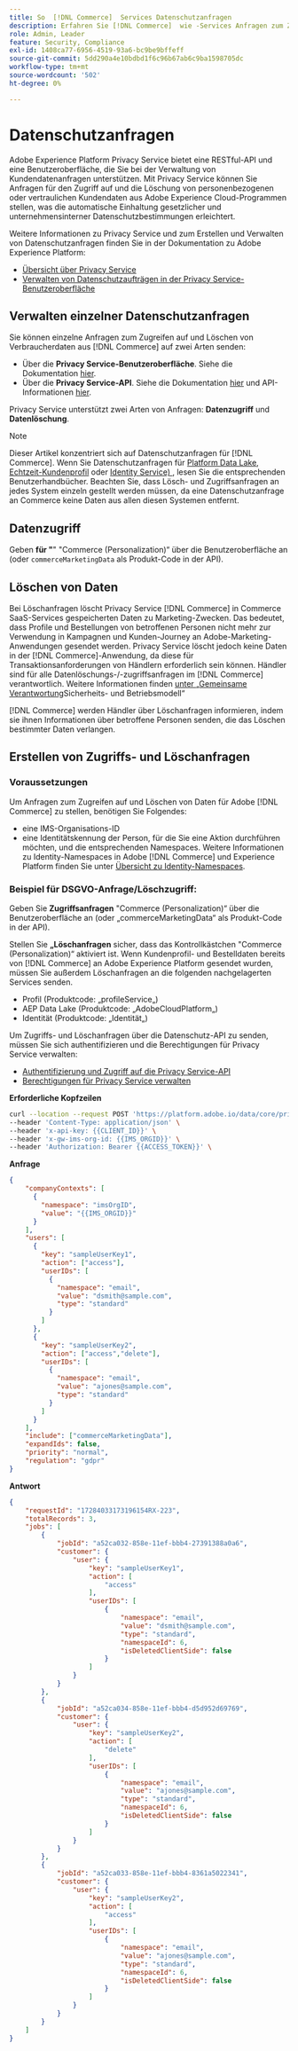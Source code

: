 ```yaml
---
title: So  [!DNL Commerce]  Services Datenschutzanfragen
description: Erfahren Sie [!DNL Commerce]  wie -Services Anfragen zum Zugriff auf und Löschen von Daten verarbeitet.
role: Admin, Leader
feature: Security, Compliance
exl-id: 1408ca77-6956-4519-93a6-bc9be9bffeff
source-git-commit: 5dd290a4e10bdbd1f6c96b67ab6c9ba1598705dc
workflow-type: tm+mt
source-wordcount: '502'
ht-degree: 0%

---
```


# Datenschutzanfragen

Adobe Experience Platform Privacy Service bietet eine RESTful-API und eine Benutzeroberfläche, die Sie bei der Verwaltung von Kundendatenanfragen unterstützen. Mit Privacy Service können Sie Anfragen für den Zugriff auf und die Löschung von personenbezogenen oder vertraulichen Kundendaten aus Adobe Experience Cloud-Programmen stellen, was die automatische Einhaltung gesetzlicher und unternehmensinterner Datenschutzbestimmungen erleichtert.

Weitere Informationen zu Privacy Service und zum Erstellen und Verwalten von Datenschutzanfragen finden Sie in der Dokumentation zu Adobe Experience Platform:

* [Übersicht über Privacy Service](https://experienceleague.adobe.com/en/docs/experience-platform/privacy/home)
* [Verwalten von Datenschutzaufträgen in der Privacy Service-Benutzeroberfläche](https://experienceleague.adobe.com/en/docs/experience-platform/privacy/ui/user-guide)

## Verwalten einzelner Datenschutzanfragen

Sie können einzelne Anfragen zum Zugreifen auf und Löschen von Verbraucherdaten aus [!DNL Commerce] auf zwei Arten senden:

* Über die **Privacy Service-Benutzeroberfläche**. Siehe die Dokumentation [hier](https://experienceleague.adobe.com/en/docs/experience-platform/privacy/ui/user-guide#_blank).
* Über die **Privacy Service-API**. Siehe die Dokumentation [hier](https://developer.adobe.com/experience-platform-apis/references/privacy-service/#_blank) und API-Informationen [hier](https://developer.adobe.com/experience-platform-apis/#_blank).

Privacy Service unterstützt zwei Arten von Anfragen: **Datenzugriff** und **Datenlöschung**.

>[!NOTE]
>
>Dieser Artikel konzentriert sich auf Datenschutzanfragen für [!DNL Commerce]. Wenn Sie Datenschutzanfragen für [Platform Data Lake](https://experienceleague.adobe.com/en/docs/experience-platform/catalog/privacy), [Echtzeit-Kundenprofil](https://experienceleague.adobe.com/en/docs/experience-platform/profile/privacy) oder [Identity Service) ](https://experienceleague.adobe.com/en/docs/experience-platform/identity/privacy), lesen Sie die entsprechenden Benutzerhandbücher. Beachten Sie, dass Lösch- und Zugriffsanfragen an jedes System einzeln gestellt werden müssen, da eine Datenschutzanfrage an Commerce keine Daten aus allen diesen Systemen entfernt.

## Datenzugriff

Geben **für &quot;**&quot; &quot;Commerce (Personalization)“ über die Benutzeroberfläche an (oder `commerceMarketingData` als Produkt-Code in der API).

## Löschen von Daten

Bei Löschanfragen löscht Privacy Service [!DNL Commerce] in Commerce SaaS-Services gespeicherten Daten zu Marketing-Zwecken. Das bedeutet, dass Profile und Bestellungen von betroffenen Personen nicht mehr zur Verwendung in Kampagnen und Kunden-Journey an Adobe-Marketing-Anwendungen gesendet werden. Privacy Service löscht jedoch keine Daten in der [!DNL Commerce]-Anwendung, da diese für Transaktionsanforderungen von Händlern erforderlich sein können. Händler sind für alle Datenlöschungs-/-zugriffsanfragen im [!DNL Commerce] verantwortlich. Weitere Informationen finden [ unter „Gemeinsame Verantwortung](https://experienceleague.adobe.com/en/docs/commerce-operations/security-and-compliance/shared-responsibility)Sicherheits- und Betriebsmodell“

[!DNL Commerce] werden Händler über Löschanfragen informieren, indem sie ihnen Informationen über betroffene Personen senden, die das Löschen bestimmter Daten verlangen.

## Erstellen von Zugriffs- und Löschanfragen

### Voraussetzungen

Um Anfragen zum Zugreifen auf und Löschen von Daten für Adobe [!DNL Commerce] zu stellen, benötigen Sie Folgendes:

* eine IMS-Organisations-ID
* eine Identitätskennung der Person, für die Sie eine Aktion durchführen möchten, und die entsprechenden Namespaces. Weitere Informationen zu Identity-Namespaces in Adobe [!DNL Commerce] und Experience Platform finden Sie unter [Übersicht zu Identity-Namespaces](https://experienceleague.adobe.com/de/docs/experience-platform/identity/features/namespaces).

### Beispiel für DSGVO-Anfrage/Löschzugriff:

Geben Sie **Zugriffsanfragen** &quot;Commerce (Personalization)“ über die Benutzeroberfläche an (oder „commerceMarketingData“ als Produkt-Code in der API).

Stellen Sie **„Löschanfragen** sicher, dass das Kontrollkästchen &quot;Commerce (Personalization)“ aktiviert ist. Wenn Kundenprofil- und Bestelldaten bereits von [!DNL Commerce] an Adobe Experience Platform gesendet wurden, müssen Sie außerdem Löschanfragen an die folgenden nachgelagerten Services senden.

* Profil (Produktcode: „profileService„)
* AEP Data Lake (Produktcode: „AdobeCloudPlatform„)
* Identität (Produktcode: „Identität„)

Um Zugriffs- und Löschanfragen über die Datenschutz-API zu senden, müssen Sie sich authentifizieren und die Berechtigungen für Privacy Service verwalten:

* [Authentifizierung und Zugriff auf die Privacy Service-API](https://experienceleague.adobe.com/en/docs/experience-platform/privacy/api/getting-started)
* [Berechtigungen für Privacy Service verwalten](https://experienceleague.adobe.com/en/docs/experience-platform/privacy/permissions)

**Erforderliche Kopfzeilen**

```bash
curl --location --request POST 'https://platform.adobe.io/data/core/privacy/jobs' \
--header 'Content-Type: application/json' \
--header 'x-api-key: {{CLIENT_ID}}' \
--header 'x-gw-ims-org-id: {{IMS_ORGID}}' \
--header 'Authorization: Bearer {{ACCESS_TOKEN}}' \
```

**Anfrage**

```json
{
    "companyContexts": [
      {
        "namespace": "imsOrgID",
        "value": "{{IMS_ORGID}}"
      }
    ],
    "users": [
      {
        "key": "sampleUserKey1",
        "action": ["access"],
        "userIDs": [
          {
            "namespace": "email",
            "value": "dsmith@sample.com",
            "type": "standard"
          }
        ]
      },
      {
        "key": "sampleUserKey2",
        "action": ["access","delete"],
        "userIDs": [
          {
            "namespace": "email",
            "value": "ajones@sample.com",
            "type": "standard"
          }
        ]
      }
    ],
    "include": ["commerceMarketingData"],
    "expandIds": false,
    "priority": "normal",
    "regulation": "gdpr"
}
```

**Antwort**

```json
{
    "requestId": "17284033173196154RX-223",
    "totalRecords": 3,
    "jobs": [
        {
            "jobId": "a52ca032-858e-11ef-bbb4-27391388a0a6",
            "customer": {
                "user": {
                    "key": "sampleUserKey1",
                    "action": [
                        "access"
                    ],
                    "userIDs": [
                        {
                            "namespace": "email",
                            "value": "dsmith@sample.com",
                            "type": "standard",
                            "namespaceId": 6,
                            "isDeletedClientSide": false
                        }
                    ]
                }
            }
        },
        {
            "jobId": "a52ca034-858e-11ef-bbb4-d5d952d69769",
            "customer": {
                "user": {
                    "key": "sampleUserKey2",
                    "action": [
                        "delete"
                    ],
                    "userIDs": [
                        {
                            "namespace": "email",
                            "value": "ajones@sample.com",
                            "type": "standard",
                            "namespaceId": 6,
                            "isDeletedClientSide": false
                        }
                    ]
                }
            }
        },
        {
            "jobId": "a52ca033-858e-11ef-bbb4-8361a5022341",
            "customer": {
                "user": {
                    "key": "sampleUserKey2",
                    "action": [
                        "access"
                    ],
                    "userIDs": [
                        {
                            "namespace": "email",
                            "value": "ajones@sample.com",
                            "type": "standard",
                            "namespaceId": 6,
                            "isDeletedClientSide": false
                        }
                    ]
                }
            }
        }
    ]
}
```
